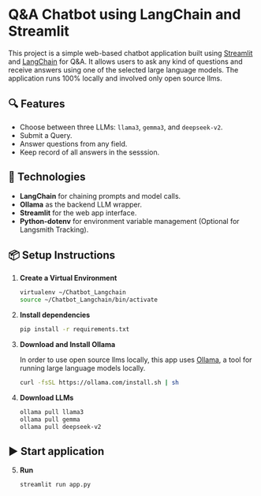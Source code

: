 # Q&A Chatbot using LangChain and Streamlit

This project is a simple web-based chatbot application built using [Streamlit](https://streamlit.io/) and [LangChain](https://www.langchain.com/) for Q&A. It allows users to ask any kind of questions and receive answers using one of the selected large language models. The application runs 100% locally and involved only open source llms. 

## 🔍 Features

- Choose between three LLMs: `llama3`, `gemma3`, and `deepseek-v2`.
- Submit a Query.
- Answer questions from any field.
- Keep record of all answers in the sesssion. 

## 🚀 Technologies

- **LangChain** for chaining prompts and model calls.
- **Ollama** as the backend LLM wrapper.
- **Streamlit** for the web app interface.
- **Python-dotenv** for environment variable management (Optional for Langsmith Tracking).

## 📦 Setup Instructions

1. **Create a Virtual Environment**
    
    ```bash 
    virtualenv ~/Chatbot_Langchain
    source ~/Chatbot_Langchain/bin/activate

2. **Install dependencies**

   ```bash
   pip install -r requirements.txt

3. **Download and Install Ollama**

    In order to use open source llms locally, this app uses [Ollama](https://ollama.com/), a tool for running large language models locally.

    ```bash
    curl -fsSL https://ollama.com/install.sh | sh
    ```

4. **Download LLMs** 

    ```bash
    ollama pull llama3
    ollama pull gemma
    ollama pull deepseek-v2

## ▶️ Start application 

5. **Run**
    ```bash
    streamlit run app.py
